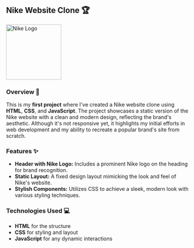 ## Nike Website Clone 🏆

<a href="your-link-here">
  <img src="https://w0.peakpx.com/wallpaper/794/312/HD-wallpaper-nike-black-logo-white-thumbnail.jpg" alt="Nike Logo" width="150" height="auto" />
</a>

### Overview 🌟

This is my **first project** where I've created a Nike website clone using **HTML**, **CSS**, and **JavaScript**. The project showcases a static version of the Nike website with a clean and modern design, reflecting the brand's aesthetic. Although it's not responsive yet, it highlights my initial efforts in web development and my ability to recreate a popular brand's site from scratch.

### Features ✨

- **Header with Nike Logo:** Includes a prominent Nike logo on the heading for brand recognition.
- **Static Layout:** A fixed design layout mimicking the look and feel of Nike's website.
- **Stylish Components:** Utilizes CSS to achieve a sleek, modern look with various styling techniques.

### Technologies Used 💻

- **HTML** for the structure
- **CSS** for styling and layout
- **JavaScript** for any dynamic interactions

